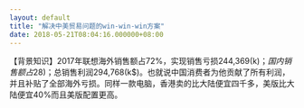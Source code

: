 ```yaml
---
layout: default
title: "解决中美贸易问题的win-win-win方案"
date: 2018-05-21T08:04:16.000000+08:00
---
```


【背景知识】2017年联想海外销售额占72%，实现销售亏损244,369(k$)；国内销售额占28%，实现销售利润539,137(k$)；总销售利润294,768(k$)。也就说中国消费者为他贡献了所有利润，并且补贴了全部海外亏损。同样一款电脑，香港卖的比大陆便宜四千多，美版比大陆便宜40%而且美版配置更高。

